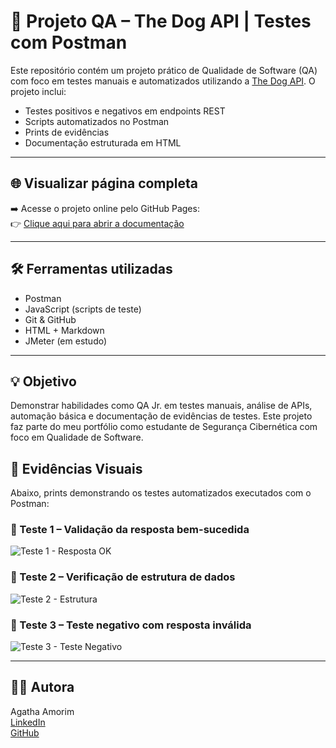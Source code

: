# 🐾 Projeto QA – The Dog API | Testes com Postman

Este repositório contém um projeto prático de Qualidade de Software (QA) com foco em testes manuais e automatizados utilizando a [The Dog API](https://thedogapi.com/). O projeto inclui:

- Testes positivos e negativos em endpoints REST
- Scripts automatizados no Postman
- Prints de evidências
- Documentação estruturada em HTML

---

## 🌐 Visualizar página completa

➡️ Acesse o projeto online pelo GitHub Pages:  
👉 [Clique aqui para abrir a documentação](https://agathaamorinhc.github.io/qa-dog-api-tests/)



---

## 🛠️ Ferramentas utilizadas

- Postman  
- JavaScript (scripts de teste)  
- Git & GitHub  
- HTML + Markdown  
- JMeter (em estudo)

---

## 💡 Objetivo

Demonstrar habilidades como QA Jr. em testes manuais, análise de APIs, automação básica e documentação de evidências de testes. Este projeto faz parte do meu portfólio como estudante de Segurança Cibernética com foco em Qualidade de Software.

## 📸 Evidências Visuais

Abaixo, prints demonstrando os testes automatizados executados com o Postman:

### 🔹 Teste 1 – Validação da resposta bem-sucedida
![Teste 1 - Resposta OK](./img/teste1.png)

### 🔹 Teste 2 – Verificação de estrutura de dados
![Teste 2 - Estrutura](./img/teste2.png)

### 🔹 Teste 3 – Teste negativo com resposta inválida
![Teste 3 - Teste Negativo](./img/teste3.png)


---

## 👩‍💻 Autora

Agatha Amorim  
[LinkedIn](https://www.linkedin.com/in/agathasiqueiradeamorim)  
[GitHub](https://github.com/agathapro)

